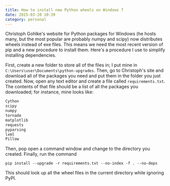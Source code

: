 ```yaml
---
title: How to install new Python wheels on Windows 7
date: 2015-03-20 10:39
category: personal
---
```


Christoph Gohlke's website for Python packages for Windows (he hosts many, but
the most popular are probably numpy and scipy) now distributes wheels instead of
exe files. This means we need the most recent version of pip and a new procedure
to install them. Here's a procedure I use to simplify installing dependencies.
<!--more-->

First, create a new folder to store all of the files in; I put mine in
`C:\Users\user\Documents\python-upgrades`. Then, go to Christoph's site and
download all of the packages you need and put them in the folder you just
created. Now, open any text editor and create a file called `requirements.txt`.
The contents of that file should be a list of all the packages you downloaded;
for instance, mine looks like:

```python
Cython
scipy
numpy
tornado
matplotlib
requests
pyparsing
lxml
Pillow
```

Then, pop open a command window and change to the directory you created.
Finally, run the command

```batch
pip install --upgrade -r requirements.txt --no-index -f . --no-deps
```

This should look up all the wheel files in the current directory while ignoring
PyPI.
